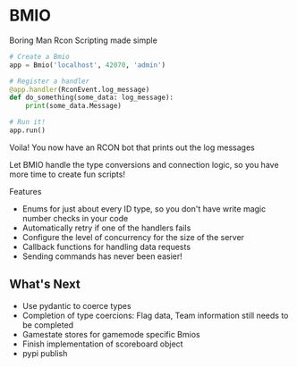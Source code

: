 # BMIO

Boring Man Rcon Scripting made simple

```python
# Create a Bmio
app = Bmio('localhost', 42070, 'admin')

# Register a handler
@app.handler(RconEvent.log_message)
def do_something(some_data: log_message):
    print(some_data.Message)

# Run it!
app.run()
```


Voila! You now have an RCON bot that prints out the log messages

Let BMIO handle the type conversions and connection logic, so you have more time to create fun scripts!

Features
 - Enums for just about every ID type, so you don't have write magic number checks in your code
 - Automatically retry if one of the handlers fails
 - Configure the level of concurrency for the size of the server
 - Callback functions for handling data requests
 - Sending commands has never been easier! 


## What's Next
 - Use pydantic to coerce types
 - Completion of type coercions: Flag data, Team information still needs to be completed
 - Gamestate stores for gamemode specific Bmios
 - Finish implementation of scoreboard object
 - pypi publish
